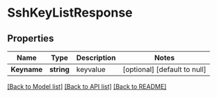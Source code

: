 # SshKeyListResponse

## Properties
Name | Type | Description | Notes
------------ | ------------- | ------------- | -------------
**Keyname** | **string** | keyvalue | [optional] [default to null]

[[Back to Model list]](../README.md#documentation-for-models) [[Back to API list]](../README.md#documentation-for-api-endpoints) [[Back to README]](../README.md)


